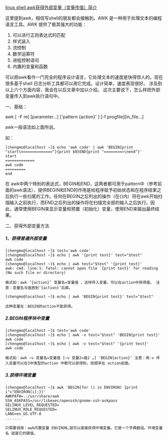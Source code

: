 [linux shell awk获得外部变量（变量传值）简介][0]

这里提到awk，相信写shell的朋友都会接触到。AWK 是一种用于处理文本的编程语言工具。AWK 提供了极其强大的功能：

1. 可以进行正则表达式的匹配
1. 样式装入
1. 流控制
1. 数学运算符
1. 进程控制语句
1. 内置的变量和函数

可以把awk看作一门完全的程序设计语言，它处理文本的速度是快得惊人的。现在很多基于shell 日志分析工具都可以用它完成。设计简单，速度表现很好。 涉及到以上六个方面内容，我会在以后文章中加以介绍。 这次主要说下，怎么样把外部变量传入到awk执行语句中。

一、基础：

awk [ -F re] [parameter...] ['pattern {action}' ] [-f progfile][in_file...] 

awk一般语法如上面所说。

如：

    [chengmo@localhost ~]$ echo 'awk code' | awk 'BEGIN{print "start\n============="}{print $0}END{print "=========\nend"}'  
    start  
    =============  
    awk code  
    =========  
    end 

在 awk中两个特别的表达式，BEGIN和END，这两者都可用于pattern中（参考前面的awk语法），提供BEGIN和END的作用是给程序赋予初始状态和在程序结束之后执行一些扫尾的工作。任何在BEGIN之后列出的操作（在{}内）将在awk开始扫描输入之前执行，而END之后列出的操作将在扫描完全部的输入之后执行。因此，通常使用BEGIN来显示变量和预置（初始化）变量，使用END来输出最终结果。 

二、获得外部变量方法

##### 1、获得普通外部变量

    [chengmo@localhost ~]$ test='awk code'   
    [chengmo@localhost ~]$ echo | awk '{print test}' test="$test"  
    awk code  
    [chengmo@localhost ~]$ echo | awk test="$test" '{print test}'   
    awk: cmd. line:1: fatal: cannot open file `{print test}' for reading (No such file or directory) 

    格式如：awk ‘{action}’ 变量名=变量值 ，这样传入变量，可以在action中获得值。 注意：变量名与值放到’{action}’后面。

    [chengmo@localhost ~]$ echo | awk 'BEGIN{print test}' test="$test" 

    这种变量在：BEGIN的action不能获得。

##### 2.BEGIN程序块中变量

    [chengmo@localhost ~]$ test='awk code'   
    [chengmo@localhost ~]$ echo | awk -v test="$test" 'BEGIN{print test}'  
    awk code  
    [chengmo@localhost ~]$ echo | awk -v test="$test" '{print test}'   
    awk code 

    格式如：awk –v 变量名=变量值 [–v 变量2=值2 …] 'BEGIN{action}’ 注意：用-v 传入变量可以在3中类型的action 中都可以获得到，但顺序在 action前面。

##### 3.获得环境变量

    [chengmo@localhost ~]$ awk 'BEGIN{for (i in ENVIRON) {print i"="ENVIRON[i];}}'  
    AWKPATH=.:/usr/share/awk  
    SSH_ASKPASS=/usr/libexec/openssh/gnome-ssh-askpass  
    SELINUX_LEVEL_REQUESTED=  
    SELINUX_ROLE_REQUESTED=  
    LANG=en_US.UTF-8  
    ....... 

    只需要调用：awk内置变量 ENVIRON,就可以直接获得环境变量。它是一个字典数组。环境变量名 就是它的键值。

[0]: http://www.cnblogs.com/chengmo/archive/2010/10/03/1841753.html